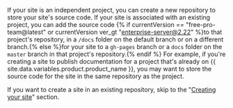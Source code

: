 If your site is an independent project, you can create a new repository to store your site's source code. If your site is associated with an existing project, you can add the source code {% if currentVersion == "free-pro-team@latest" or currentVersion ver_gt "enterprise-server@2.22" %}to that project's repository, in a `/docs` folder on the default branch or on a different branch.{% else %}for your site to a `gh-pages` branch or a `docs` folder on the `master` branch in that project's repository.{% endif %} For example, if you're creating a site to publish documentation for a project that's already on {{ site.data.variables.product.product_name }}, you may want to store the source code for the site in the same repository as the project.

If you want to create a site in an existing repository, skip to the "[Creating your site](#creating-your-site)" section.
